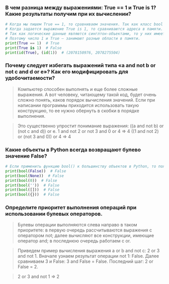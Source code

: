 ### В чем разница между выражениями: True == 1 и True is 1? Какие результаты получим при их вычислении?
```python
# Когда мы пишем True == 1, то сравниваем значения. Так как класс bool является подклассом целых чисел, то True в данном случае будет той же самой единицей.
# Когда задается выражение True is 1, то сравниваются адреса в памяти. 
# Так как логические данные являются синглтон-объектами, то у них имеется собственный адрес в памяти, который не меняется по ходу работы скрипта. 
# Поэтому число 1 и True – занимают разные области в памяти.
print(True == 1)  # True 
print(True is 1)  # False 
print(id(True), (id(1))  # (2078150976, 2078275504)
```

### Почему следует избегать выражений типа «a and not b or not c and d or e»? Как его модифицировать для удобочитаемости?
> Компьютер способен выполнять и еще более сложные выражения. 
> А вот человеку, читающему такой код, будет очень сложно понять, каков порядок вычисления значений.
> Если при написании программы приходится использовать такую конструкцию, то ее нужно обернуть в скобки в порядке выполнения. 

> Это существенно упростит понимание выражения:
>     ((a and not b) or (not c and d)) or e.
>     1 and not 2 or not 3 and 0 or 4 => 4
>     ((1 and not 2) or (not 3 and 0)) or 4 => 4

### Какие объекты в Python всегда возвращают булево значение False?
```python
# Если применить функцию bool() к большинству объектов в Python, то получим True. Все возможные исключения представлены ниже:
print(bool(False))  # False
print(bool(None))  # False
print(bool(0))  # False
print(bool(''))  # False
print(bool([]))  # False
print(bool({}))  # False
```

### Определите приоритет выполнения операций при использовании булевых операторов.
> Булевы операции выполняются слева направо в таком приоритете:
> в первую очередь рассчитываются выражения с оператором not;
> далее вычисляют все конструкции, имеющие оператор and;
> в последнюю очередь работаем с or.

> Приведем пример вычисления выражения a or b and not c:
> 2 or 3 and not 1.
> Вначале узнаем результат операции not 1: False.
> Далее сравниваем 3 и False: 3 and False = False.
> Последний шаг: 2 or False = 2.

> 2 or 3 and not 1 => 2
